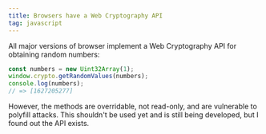 ```yaml
---
title: Browsers have a Web Cryptography API
tag: javascript
---
```


All major versions of browser implement a Web Cryptography API for obtaining random numbers:

```js
const numbers = new Uint32Array(1);
window.crypto.getRandomValues(numbers);
console.log(numbers);
// => [1627205277]
```

However, the methods are overridable, not read-only, and are vulnerable to polyfill attacks. This shouldn't be used yet and is still being developed, but I found out the API exists.
